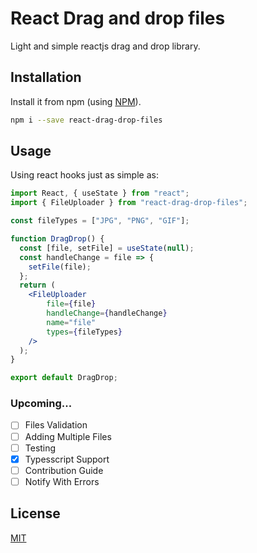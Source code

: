 # React Drag and drop files

Light and simple reactjs drag and drop library.

## Installation
Install it from npm (using [NPM](http://webpack.github.io/)).

```bash
npm i --save react-drag-drop-files
```


## Usage
Using react hooks just as simple as:

```jsx static
import React, { useState } from "react";
import { FileUploader } from "react-drag-drop-files";

const fileTypes = ["JPG", "PNG", "GIF"];

function DragDrop() {
  const [file, setFile] = useState(null);
  const handleChange = file => {
    setFile(file);
  };
  return (
    <FileUploader 
        file={file} 
        handleChange={handleChange} 
        name="file" 
        types={fileTypes} 
    />
  );
}

export default DragDrop;
```
### Upcoming...

- [ ] Files Validation
- [ ] Adding Multiple Files
- [ ] Testing
- [x] Typesscript Support
- [ ] Contribution Guide
- [ ] Notify With Errors
## License
[MIT](https://choosealicense.com/licenses/mit/)
